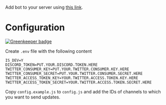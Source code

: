 Add bot to your server using [this link](https://discordapp.com/oauth2/authorize?client_id=512740516371234826&scope=bot&permission=2048).

# Configuration

[![Greenkeeper badge](https://badges.greenkeeper.io/robdy/elekid-bot.svg)](https://greenkeeper.io/)

Create `.env` file with the following content

```
IS_DEV=Y
DISCORD_TOKEN=PUT.YOUR.DISCORD.TOKEN.HERE
TWITTER_CONSUMER_KEY=PUT.YOUR.TWITTER.CONSUMER.KEY.HERE
TWITTER_CONSUMER_SECRET=PUT.YOUR.TWITTER.CONSUMER.SECRET.HERE
TWITTER_ACCESS_TOKEN_KEY=YOUR.TWITTER.ACCESS.TOKEN.KEY.HERE
TWITTER_ACCESS_TOKEN_SECRET=YOUR.TWITTER.ACCESS.TOKEN.SECRET.HERE
```

Copy `config.example.js` to `config.js` and add the IDs of channels to which you want to send updates.